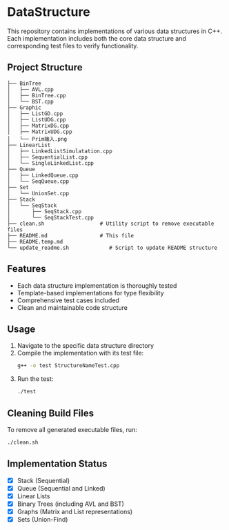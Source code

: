 # DataStructure

This repository contains implementations of various data structures in C++. Each implementation includes both the core data structure and corresponding test files to verify functionality.

## Project Structure

```
├── BinTree
│   ├── AVL.cpp
│   ├── BinTree.cpp
│   └── BST.cpp
├── Graphic
│   ├── ListGD.cpp
│   ├── ListUDG.cpp
│   ├── MatrixDG.cpp
│   ├── MatrixUDG.cpp
│   └── Prim输入.png
├── LinearList
│   ├── LinkedListSimulatation.cpp
│   ├── SequentialList.cpp
│   └── SingleLinkedList.cpp
├── Queue
│   ├── LinkedQueue.cpp
│   └── SeqQueue.cpp
├── Set
│   └── UnionSet.cpp
├── Stack
│   └── SeqStack
│       ├── SeqStack.cpp
│       └── SeqStackTest.cpp
├── clean.sh                  # Utility script to remove executable files
├── README.md                 # This file
├── README.temp.md
└── update_readme.sh             # Script to update README structure
```


## Features

- Each data structure implementation is thoroughly tested
- Template-based implementations for type flexibility
- Comprehensive test cases included
- Clean and maintainable code structure

## Usage

1. Navigate to the specific data structure directory
2. Compile the implementation with its test file:
   ```bash
   g++ -o test StructureNameTest.cpp
   ```
3. Run the test:
   ```bash
   ./test
   ```

## Cleaning Build Files

To remove all generated executable files, run:
```bash
./clean.sh
```

## Implementation Status

- [x] Stack (Sequential)
- [x] Queue (Sequential and Linked)
- [x] Linear Lists
- [x] Binary Trees (including AVL and BST)
- [x] Graphs (Matrix and List representations)
- [x] Sets (Union-Find)
